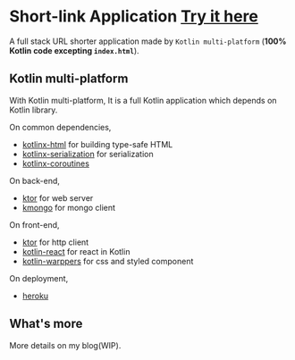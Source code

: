 # Short-link Application [Try it here](https://s-l.herokuapp.com/)

A full stack URL shorter application made by `Kotlin multi-platform` (**100% Kotlin code excepting `index.html`**).

## Kotlin multi-platform
With Kotlin multi-platform, It is a full Kotlin application which depends on Kotlin library. 

On common dependencies,
* [kotlinx-html](https://github.com/Kotlin/kotlinx.html) for building type-safe HTML 
* [kotlinx-serialization](https://github.com/Kotlin/kotlinx.serialization) for serialization
* [kotlinx-coroutines](https://github.com/Kotlin/kotlinx.coroutines)

On back-end, 
* [ktor](https://github.com/ktorio/ktor) for web server
* [kmongo](https://github.com/Litote/kmongo) for mongo client

On front-end,
* [ktor](https://github.com/ktorio/ktor) for http client
* [kotlin-react](https://github.com/JetBrains/kotlin-wrappers/tree/master/kotlin-react) for react in Kotlin
* [kotlin-warppers](https://github.com/JetBrains/kotlin-wrappers) for css and styled component

On deployment,
* [heroku](https://heroku.com/)

## What's more
More details on my blog(WIP).
